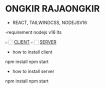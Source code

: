 # ONGKIR RAJAONGKIR

- REACT, TAILWINDCSS, NODEJSV16

-requirement
nodejs v16 lts

👉🏻 [CLIENT](https://github.com/rimba5446/RajaOngkir-Express-Server)
👉🏻 [SERVER](https://github.com/rimba5446/ReactOpen-RajaOngkir)

- how to install client

npm install
npm start

- how to install server

npm install
npm start
